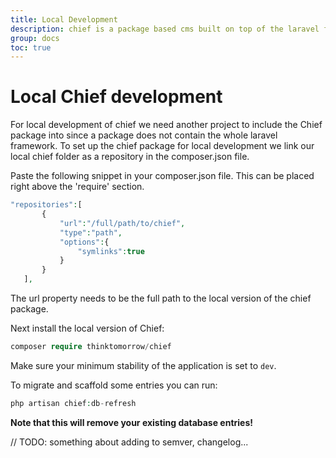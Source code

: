 ```yaml
---
title: Local Development
description: chief is a package based cms built on top of the laravel framework.
group: docs
toc: true
---
```

# Local Chief development

For local development of chief we need another project to include the Chief package into since a package does not contain the whole laravel framework.
To set up the chief package for local development we link our local chief folder as a repository in the composer.json file.

Paste the following snippet in your composer.json file. This can be placed right above the 'require' section.
```php
"repositories":[
       {
           "url":"/full/path/to/chief",
           "type":"path",
           "options":{
               "symlinks":true
           }
       }
   ],
```
The url property needs to be the full path to the local version of the chief package.

Next install the local version of Chief:
```php
composer require thinktomorrow/chief
``` 
Make sure your minimum stability of the application is set to `dev`.

To migrate and scaffold some entries you can run:
```php
php artisan chief:db-refresh
```
**Note that this will remove your existing database entries!**

// TODO: something about adding to semver, changelog...
